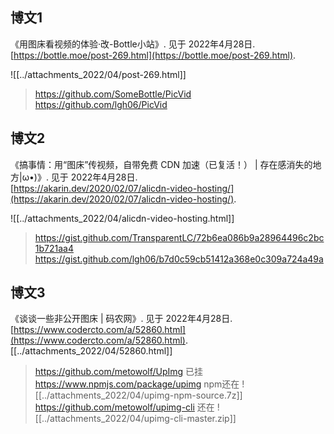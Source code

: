## 博文1
《用图床看视频的体验·改-Bottle小站》. 见于 2022年4月28日.  
[https://bottle.moe/post-269.html](https://bottle.moe/post-269.html).

![[../attachments_2022/04/post-269.html]] 



> https://github.com/SomeBottle/PicVid 
> https://github.com/lgh06/PicVid

## 博文2
《搞事情：用“图床”传视频，自带免费 CDN 加速（已复活！） | 存在感消失的地方|ω•)》. 见于 2022年4月28日.   
[https://akarin.dev/2020/02/07/alicdn-video-hosting/](https://akarin.dev/2020/02/07/alicdn-video-hosting/).

![[../attachments_2022/04/alicdn-video-hosting.html]]


> https://gist.github.com/TransparentLC/72b6ea086b9a28964496c2bc1b721aa4  
> https://gist.github.com/lgh06/b7d0c59cb51412a368e0c309a724a49a


## 博文3
《谈谈一些非公开图床 | 码农网》. 见于 2022年4月28日.   [https://www.codercto.com/a/52860.html](https://www.codercto.com/a/52860.html).  
[[../attachments_2022/04/52860.html]]

> https://github.com/metowolf/UpImg 已挂
> https://www.npmjs.com/package/upimg npm还在
> ![[../attachments_2022/04/upimg-npm-source.7z]] 
> https://github.com/metowolf/upimg-cli 还在
> ![[../attachments_2022/04/upimg-cli-master.zip]]
> 